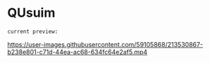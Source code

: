 # QUsuim

`current preview:`

https://user-images.githubusercontent.com/59105868/213530867-b238e801-c71d-44ea-ac68-634fc64e2af5.mp4
